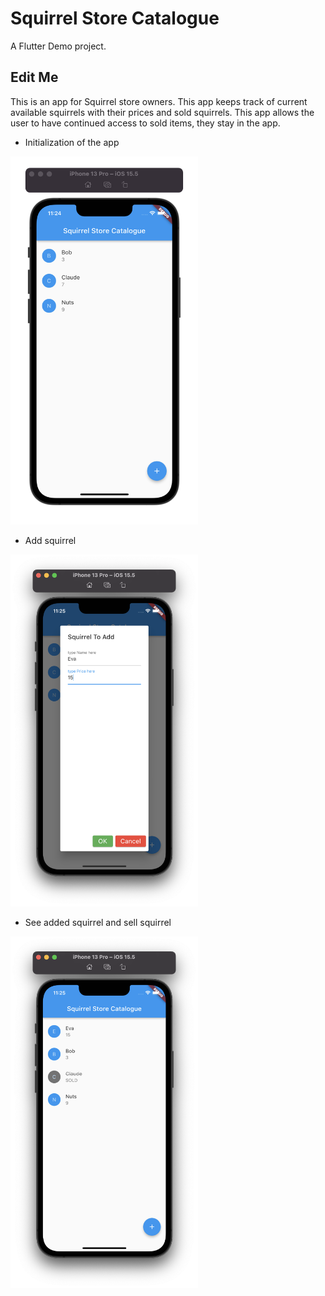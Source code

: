 # Squirrel Store Catalogue

A Flutter Demo project.

## Edit Me

This is an app for Squirrel store owners. 
This app keeps track of current available squirrels with their prices and sold squirrels. 
This app allows the user to have continued access to sold items, they stay in the app. 

- Initialization of the app
<img src = "/images/initialize.png" width = "300">

- Add squirrel
<img src = "/images/add squirrel.png" width = "300">

- See added squirrel and sell squirrel
<img src = "/images/see added squirrel and sell squirrel.png" width = "300">